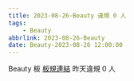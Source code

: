 ```yaml
---
title: 2023-08-26-Beauty 違規 0 人
tags:
    - Beauty
abbrlink: 2023-08-26-Beauty
date: Beauty-2023-08-26 12:00:00
---
```

Beauty 板 [板規連結](https://www.ptt.cc/bbs/Beauty/M.1630069980.A.84B.html)
昨天違規 0 人
